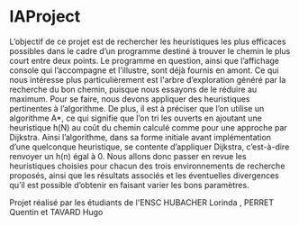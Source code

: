 # IAProject
L’objectif de ce projet est de rechercher les heuristiques les plus efficaces possibles dans le cadre d’un programme destiné à trouver le chemin le plus court entre deux points. 
Le programme en question, ainsi que l’affichage console qui l’accompagne et l’illustre, sont déjà fournis en amont.
Ce qui nous intéresse plus particulièrement est l'arbre d’exploration généré par la recherche du bon chemin, puisque nous essayons de le réduire au maximum. Pour se faire, nous devons appliquer des heuristiques pertinentes à l’algorithme. 
De plus, il est à préciser que l’on utilise un algorithme A*, ce qui signifie que l’on tri les ouverts en ajoutant une heuristique h(N) au coût du chemin calculé comme pour une approche par Dijkstra. 
Ainsi l’algorithme, dans sa forme initiale avant implémentation d’une quelconque heuristique, se contente d’appliquer Dijkstra, c’est-à-dire renvoyer un h(n) égal à 0. 
Nous allons donc passer en revue les heuristiques choisies pour chacun des trois environnements de recherche proposés, ainsi que les résultats associés et les éventuelles divergences qu’il est possible d’obtenir en faisant varier les bons paramètres. 

Projet réalisé par les étudiants de l'ENSC HUBACHER Lorinda , PERRET Quentin et TAVARD Hugo
